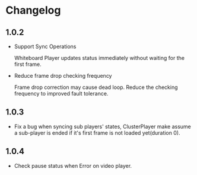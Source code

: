 # Changelog

## 1.0.2

-   Support Sync Operations

    Whiteboard Player updates status immediately without waiting for the first frame.

-   Reduce frame drop checking frequency

    Frame drop correction may cause dead loop. Reduce the checking frequency to improved fault tolerance.

## 1.0.3

-   Fix a bug when syncing sub players' states, ClusterPlayer make assume a sub-player is ended if it's first frame is not loaded yet(duration 0).

## 1.0.4

-   Check pause status when Error on video player.
